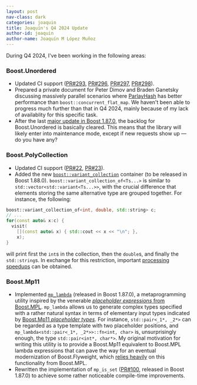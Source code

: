 ```yaml
---
layout: post
nav-class: dark
categories: joaquin
title: Joaquín's Q4 2024 Update
author-id: joaquin
author-name: Joaquín M López Muñoz
---
```


During Q4 2024, I've been working in the following areas:

### Boost.Unordered

* Updated CI support ([PR#293](https://github.com/boostorg/unordered/pull/293),
[PR#296](https://github.com/boostorg/unordered/pull/296),
[PR#297](https://github.com/boostorg/unordered/pull/297),
[PR#298](https://github.com/boostorg/unordered/pull/298)).
* Prepared a private document for Peter Dimov and Braden Ganetsky discussing
massively parallel scenarios where [ParlayHash](https://github.com/cmuparlay/parlayhash)
has better performance than `boost::concurrent_flat_map`. We haven't been able
to progress much further than that in Q4 2024, mainly because of my lack
of availablity for this specific task.
* After the last [major update in Boost 1.87.0](https://www.boost.org/libs/unordered/doc/html/unordered.html#changes_release_1_87_0_major_update),
the backlog for Boost.Unordered is basically cleared. This means that the library
will likely enter into maintenance mode, except if new requests show up
—do you have any?

### Boost.PolyCollection

* Updated CI support ([PR#22](https://github.com/boostorg/poly_collection/pull/22),
[PR#23](https://github.com/boostorg/poly_collection/pull/23)).
* Added the new [`boost::variant_collection`](https://www.boost.org/doc/libs/develop/doc/html/poly_collection/reference.html#poly_collection.reference.header_boost_poly_collection_va0)
container (to be released in Boost 1.88.0).
`boost::variant_collection_of<Ts...>` is similar to
`std::vector<std::variant<Ts...>>`, with the crucial difference that elements
storing the same alternative type are grouped together. For instance, the following:
```cpp
boost::variant_collection_of<int, double, std::string> c;
// ...
for(const auto& x:c) {
  visit(
    [](const auto& x) { std::cout << x << "\n"; },
    x);
}
```
will print first the `int`s in the collection, then the `double`s, and finally
the `std::string`s. In exchange for this restriction, important
[processing speedups](https://www.boost.org/doc/libs/develop/doc/html/poly_collection/performance.html#poly_collection.performance.processing_tests.results_for_boost_variant_collec)
can be obtained.

### Boost.Mp11

* Implemented [`mp_lambda`](https://www.boost.org/libs/mp11/doc/html/mp11.html#lambda)
(released in Boost 1.87.0), a metaprogramming utility inspired by the venerable
[_placeholder expressions_ from Boost.MPL](https://live.boost.org/libs/mpl/doc/refmanual/placeholder-expression.html).
`mp_lambda` allows us to generate complex types specified with a rather natural syntax
in terms of elementary input types indicated by
[Boost.Mp11 _placeholder types_](https://www.boost.org/libs/mp11/doc/html/mp11.html#1_9).
For instance, `std::pair<_1*, _2*>` can be regarded as a type template with
two placeholder positions, and `mp_lambda<std::pair<_1*, _2*>>::fn<int, char>` is,
unsurprisingly enough, the type `std::pair<int*, char*>`. My original motivation
for writing this utility is to provide a Boost.Mp11 equivalent to Boost.MPL lambda
expressions that can pave the way for an eventual modernization of
Boost.Flyweight, which [relies heavily](https://www.boost.org/libs/flyweight/doc/tutorial/configuration.html#factory_types)
on this functionality from Boost.MPL.
* Rewritten the implementation of `mp_is_set`
([PR#100](https://github.com/boostorg/mp11/pull/100), released in Boost 1.87.0) to
achieve some rather noticeable compile-time improvements.

